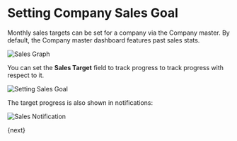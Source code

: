 <!-- add-breadcrumbs -->
# Setting Company Sales Goal

Monthly sales targets can be set for a company via the Company master. By default, the Company master dashboard features past sales stats.

<img class="screenshot" alt="Sales Graph" src="/docs/assets/img/sales_goal/sales_history_graph.png">

You can set the **Sales Target** field to track progress to track progress with respect to it.

<img class="screenshot" alt="Setting Sales Goal" src="/docs/assets/img/sales_goal/setting_sales_goal.gif">

The target progress is also shown in notifications:

<img class="screenshot" alt="Sales Notification" src="/docs/assets/img/sales_goal/sales_goal_notification.png">

{next}
